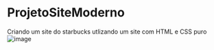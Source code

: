 # ProjetoSiteModerno
Criando um site do starbucks utlizando um site com HTML e CSS puro
![image](https://user-images.githubusercontent.com/82949368/144138561-8e4c7958-a72c-4a85-86ce-9d85cd39bd93.png)
